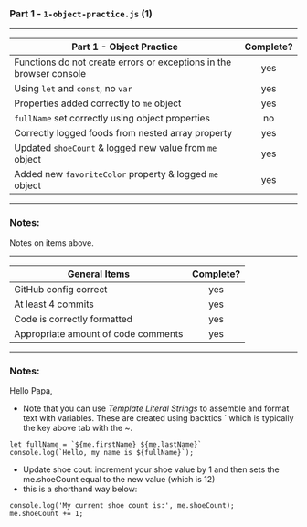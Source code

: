 ### Part 1 - `1-object-practice.js` (1)

---

| Part 1 - Object Practice                                            | Complete? |
| ------------------------------------------------------------------- | :-------: |
| Functions do not create errors or exceptions in the browser console |    yes    |
| Using `let` and `const`, no `var`                                   |    yes    |
| Properties added correctly to `me` object                           |    yes    |
| `fullName` set correctly using object properties                    |    no     |
| Correctly logged foods from nested array property                   |    yes    |
| Updated `shoeCount` & logged new value from `me` object             |    yes    |
| Added new `favoriteColor` property & logged `me` object             |    yes    |

---

### Notes:

Notes on items above.

---

| General Items                       | Complete? |
| ----------------------------------- | :-------: |
| GitHub config correct               |    yes    |
| At least 4 commits                  |    yes    |
| Code is correctly formatted         |    yes    |
| Appropriate amount of code comments |    yes    |

---

### Notes:

Hello Papa,

- Note that you can use _Template Literal Strings_ to assemble and format text with variables. These are created using backtics ` which is typically the key above tab with the ~.

```
let fullName = `${me.firstName} ${me.lastName}`
console.log(`Hello, my name is ${fullName}`);
```

- Update shoe cout: increment your shoe value by 1 and then sets the me.shoeCount equal to the new value (which is 12)
- this is a shorthand way below:

```
console.log('My current shoe count is:', me.shoeCount);
me.shoeCount += 1;
```
